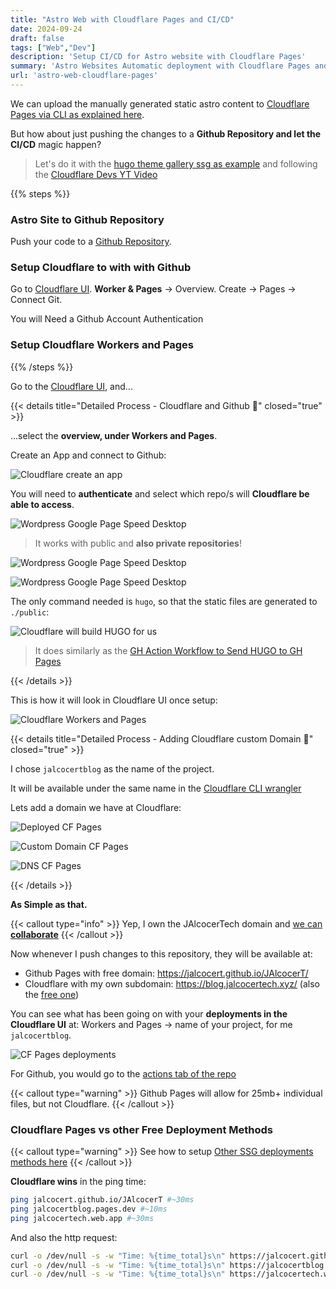 ```yaml
---
title: "Astro Web with Cloudflare Pages and CI/CD"
date: 2024-09-24
draft: false
tags: ["Web","Dev"]
description: 'Setup CI/CD for Astro website with Cloudflare Pages'
summary: 'Astro Websites Automatic deployment with Cloudflare Pages and CICD'
url: 'astro-web-cloudflare-pages'
---
```


We can upload the manually generated static astro content to [Cloudflare Pages via CLI as explained here](https://jalcocert.github.io/JAlcocerT/understanding-astro-ssg-components/#faq).

But how about just pushing the changes to a **Github Repository and let the CI/CD** magic happen?

> Let's do it with the [hugo theme gallery ssg as example](https://github.com/IoTechCrafts/hugo-theme-gallery-ssg) and following the [Cloudflare Devs YT Video](https://www.youtube.com/watch?v=O4jV8Zz2w9I)


{{% steps %}}

### Astro Site to Github Repository

Push your code to a [Github Repository](https://jalcocert.github.io/JAlcocerT/github-gists).

### Setup Cloudflare to with with Github

Go to [Cloudflare UI](https://dash.cloudflare.com/). **Worker & Pages** -> Overview. Create -> Pages -> Connect Git.

You will Need a Github Account Authentication

### Setup Cloudflare Workers and Pages


{{% /steps %}}

Go to the [Cloudflare UI](https://dash.cloudflare.com), and...

{{< details title="Detailed Process - Cloudflare and Github 📌" closed="true" >}}

...select the **overview, under Workers and Pages**.

Create an App and connect to Github:

![Cloudflare create an app](/blog_img/web/Cloudflare/Cloudflare-GithubPages.png)

You will need to **authenticate** and select which repo/s will **Cloudflare be able to access**.

![Wordpress Google Page Speed Desktop](/blog_img/web/Cloudflare/Cloudflare-Github-Connection.png)

> It works with public and **also private repositories**!

![Wordpress Google Page Speed Desktop](/blog_img/web/Cloudflare/Cloudflare-Github-Connection-Authorize.png)


![Wordpress Google Page Speed Desktop](/blog_img/web/Cloudflare/Cloudflare-Github-Connection-Deploy.png)

The only command needed is `hugo`, so that the static files are generated to `./public`:

![Cloudflare will build HUGO for us](/blog_img/web/Cloudflare/Cloudflare-GithubPages-HUGO.png)


> It does similarly as the [GH Action Workflow to Send HUGO to GH Pages](https://github.com/JAlcocerT/JAlcocerT/blob/main/.github/workflows/pages.yaml)

{{< /details >}}

This is how it will look in Cloudflare UI once setup:

![Cloudflare Workers and Pages](/blog_img/web/Cloudflare/Github-Cloudflare-WorkersnPages.png)


{{< details title="Detailed Process - Adding Cloudflare custom Domain 📌" closed="true" >}}

I chose `jalcocertblog` as the name of the project.

It will be available under the same name in the [Cloudflare CLI wrangler](/understanding-astro-ssg-components/#faq)

Lets add a domain we have at Cloudflare:

![Deployed CF Pages](/blog_img/web/Cloudflare/Cloudflare-Deployed-GHProject.png)

![Custom Domain CF Pages](/blog_img/web/Cloudflare/Cloudflare-Deployed-GHProject-customdomain.png)

![DNS CF Pages](/blog_img/web/Cloudflare/Cloudflare-Deployed-GHProject-customDNS.png)



{{< /details >}}


**As Simple as that.**

{{< callout type="info" >}}
  Yep, I own the JAlcocerTech domain and [we can **collaborate**](https://jalcocertech.xyz/) 
{{< /callout >}}

Now whenever I push changes to this repository, they will be available at:

* Github Pages with free domain: <https://jalcocert.github.io/JAlcocerT/>
* Cloudflare with my own subdomain: <https://blog.jalcocertech.xyz/> (also the [free one](https://jalcocertblog.pages.dev/))

You can see what has been going on with your **deployments in the Cloudflare UI** at: Workers and Pages -> name of your project, for me `jalcocertblog`.

![CF Pages deployments](/blog_img/web/Cloudflare/Cloudflare-Deployed-GHProject-deployments.png)

For Github, you would go to the [actions tab of the repo](https://github.com/JAlcocerT/JAlcocerT/actions)

{{< callout type="warning" >}}
Github Pages will allow for 25mb+ individual files, but not Cloudflare.
{{< /callout >}}


### Cloudflare Pages vs other Free Deployment Methods


{{< callout type="warning" >}}
See how to setup [Other SSG deployments methods here](https://jalcocert.github.io/JAlcocerT/create-your-website/#select-the-deployment-method)
{{< /callout >}}

**Cloudflare wins** in the ping time:

```sh
ping jalcocert.github.io/JAlcocerT #~30ms
ping jalcocertblog.pages.dev #~10ms
ping jalcocertech.web.app #~30ms
```

And also the http request:

```sh
curl -o /dev/null -s -w "Time: %{time_total}s\n" https://jalcocert.github.io/JAlcocerT #~0.28s
curl -o /dev/null -s -w "Time: %{time_total}s\n" https://jalcocertblog.pages.dev #~0.15s
curl -o /dev/null -s -w "Time: %{time_total}s\n" https://jalcocertech.web.app/ #~0.3s
```